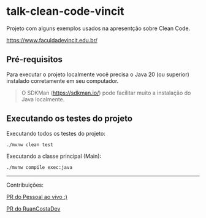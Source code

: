 # talk-clean-code-vincit

Projeto com alguns exemplos usados na apresentção sobre Clean Code.

https://www.faculdadevincit.edu.br/

## Pré-requisitos

Para executar o projeto localmente você precisa o Java 20 (ou superior) instalado corretamente em seu computador.

> O SDKMan (https://sdkman.io/) pode facilitar muito a instalação do Java localmente.

##  Executando os testes do projeto

Executando todos os testes do projeto:
```bash
./mvnw clean test
```

Executando a classe principal (Main):

```bash
./mvnw compile exec:java
```

---
Contribuições:

[PR do Pessoal ao vivo :)](https://github.com/juniormichieletto/talk-clean-code-vincit/pull/1)

[PR do RuanCostaDev](https://github.com/juniormichieletto/talk-clean-code-vincit/pull/2) 
